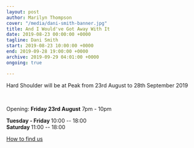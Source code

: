 ```yaml
---
layout: post
author: Marilyn Thompson
cover: "/media/dani-smith-banner.jpg"
title: And I Would've Got Away With It
date: 2019-08-23 00:00:00 +0000
tagline: Dani Smith
start: 2019-08-23 10:00:00 +0000
end: 2019-09-28 19:00:00 +0000
archive: 2019-09-29 04:01:00 +0000
ongoing: true

---
```


<p>Hard Shoulder will be at Peak from 23rd August to 28th September 2019</p><br />

Opening: <b>Friday 23rd August</b> 7pm - 10pm

<p><b>Tuesday - Friday </b>10:00 -- 18:00<br />
<b>Saturday </b>11:00 -- 18:00 <br />

<p><a href="http://www.peak-art.org/contact">How to find us</a></p>